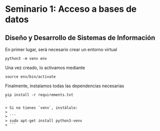 # Seminario 1: Acceso a bases de datos

## Diseño y Desarrollo de Sistemas de Información

En primer lugar, será necesario crear un entorno virtual

```
python3 -m venv env
```

Una vez creado, lo activamos mediante

```shell
source env/bin/activate
```

Finalmente, instalamos todas las dependencias necesarias

```
pip install -r requirements.txt
`

> Si no tienes `venv`, instálalo:
>
> ```
> sudo apt-get install python3-venv
> ```

